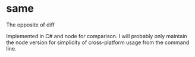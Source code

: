same
====

The opposite of diff

Implemented in C# and node for comparison. I will probably only maintain the node version for simplicity of cross-platform usage from the command line.

